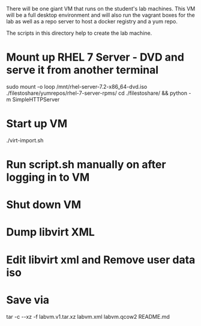 
There will be one giant VM that runs on the student's lab machines.
This VM will be a full desktop environment and will also run the
vagrant boxes for the lab as well as a repo server to host a docker
registry and a yum repo.

The scripts in this directory help to create the lab machine.

# Mount up RHEL 7 Server - DVD and serve it from another terminal
sudo mount -o loop /mnt/rhel-server-7.2-x86_64-dvd.iso ./filestoshare/yumrepos/rhel-7-server-rpms/
cd ./filestoshare/ && python -m SimpleHTTPServer

# Start up VM
./virt-import.sh

# Run script.sh manually on after logging in to VM

# Shut down VM

# Dump libvirt XML

# Edit libvirt xml and Remove user data iso

# Save via 
tar -c --xz -f labvm.v1.tar.xz labvm.xml labvm.qcow2 README.md 

